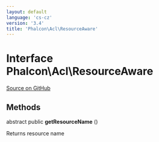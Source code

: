 ```yaml
---
layout: default
language: 'cs-cz'
version: '3.4'
title: 'Phalcon\Acl\ResourceAware'
---
```


# Interface **Phalcon\Acl\ResourceAware**

<a href="https://github.com/phalcon/cphalcon/tree/v3.4.0/phalcon/acl/resourceaware.zep" class="btn btn-default btn-sm">Source on GitHub</a>

## Methods

abstract public **getResourceName** ()

Returns resource name